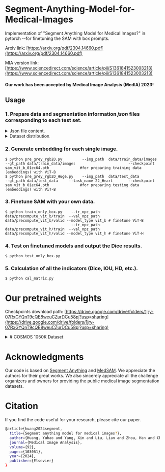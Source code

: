 # Segment-Anything-Model-for-Medical-Images

Implementation of "Segment Anything Model for Medical Images?" in pytorch --for finetuning the SAM with box prompts.

Arxiv link: [https://arxiv.org/pdf/2304.14660.pdf](https://arxiv.org/pdf/2304.14660.pdf)

MIA version link: [https://www.sciencedirect.com/science/article/pii/S1361841523003213](https://www.sciencedirect.com/science/article/pii/S1361841523003213)

#### Our work has been accepted by Medical Image Analysis (MedIA) 2023! 

## Usage

### 1. Prepare data and segmentation information _json_ files corresponding to each test set.

 <details>  
  
 <summary>Json file content.</summary>
  
 "Info" refers to the segmentation target in this dataset, while "color" is the ground truth pixel value corresponding to the target.
  
 ```
 {
    "info": {
        "1": "LeftVentricle",
        "2": "LeftVentricularMyocardium",
        "3": "RightVentricle"
    },
    "color": {
        "1": 85,
        "2": 170,
        "3": 255
    }
 }
 ```
</details>

<details>  
  
 <summary>Dataset distribution.</summary>

 ```
  train: ../data/train_data/images/
  val: ../data/train_data/images/
  test: ../data/test_data/dataset_name/images/
  
  ├── train_data          
  │   ├── images        
  │   │   ├── 000001.png
  │   │   ├── 000002.png
  │   │   └── 000003.png
  │   └── labels         
  │       ├── 00001.png
  │       ├── 00002.png
  │       └── 00003.png
  └── val_data           
  |   ├── images        
  |   │   ├── 000001.png
  |   │   ├── 000002.png
  |   │   └── 000003.png
  |   └── labels         
  |       ├── 00001.png
  |       ├── 00002.png
  |       └── 00003.png
  └── test_data          
      ├── dataset1        
      │   ├── images
      |   |     ├── 000001.png
      |   │     ├── 000002.png
      |   |     └── 000003.png
      │   └── labels
      |         ├── 000001.png
      |         ├── 000002.png
      |         └── 000003.png
      └── dataset2         
          ├── images
          |     ├── 000001.png
          │     ├── 000002.png
          |     └── 000003.png
          └── labels
                ├── 000001.png
                ├── 000002.png
                └── 000003.png
  ```
</details>

### 2. Generate embedding for each single image.

```
$ python pre_grey_rgb2D.py         --img_path  data/train_data/images    --gt_path data/train_data/images                        --checkpoint sam_vit_b_01ec64.pth              #for preparing training data (embeddings) with ViT-B  
$ python pre_grey_rgb2D_Huge.py    --img_path  data/test_data            --gt_path data/test_data     --task_name 22_Heart       --checkpoint sam_vit_b_01ec64.pth              #for preparing testing data (embeddings) with ViT-B
```

### 3. Finetune SAM with your own data.

```
$ python train_only_box.py    --tr_npz_path data/precompute_vit_b/train  --val_npz_path data/precompute_vit_b/valid --model_type vit_b # finetune ViT-B
                              --tr_npz_path data/precompute_vit_h/train  --val_npz_path data/precompute_vit_h/valid --model_type vit_h # finetune ViT-H
```

### 4. Test on finetuned models and output the Dice results.

```
$ python test_only_box.py    
```

### 5. Calculation of all the indicators (Dice, IOU, HD, etc.).

```
$ python cal_matric.py       
```

# Our pretrained weights  
Checkpoints download path: [https://drive.google.com/drive/folders/1jry-07RxGYQnT9cQE8weuCZurDCu58pj?usp=sharing](https://drive.google.com/drive/folders/1jry-07RxGYQnT9cQE8weuCZurDCu58pj?usp=sharing)


<details>
<summary># COSMOS 1050K Dataset</summary>
We collected and sorted 53 public datasets to build the large COSMOS 1050K medical image segmentation dataset.
Following are the links to the datasets used in our paper.

Ownership and license of the datasets belong to their corresponding original papers, authors, or competition organizers. If you use the datasets, please cite the corresponding paper or links.

### AbdomenCT-1K	
https://abdomenct-1k-fully-supervised-learning.grand-challenge.org/

### ACDC	
https://www.creatis.insa-lyon.fr/Challenge/acdc/

### AMOS 2022	
https://amos22.grand-challenge.org/

### AutoLaparo	
https://autolaparo.github.io/

### BrainPTM 2021	
https://brainptm-2021.grand-challenge.org/

### BraTS20	
https://www.med.upenn.edu/cbica/brats2020/data.html

### CAMUS	
https://www.creatis.insa-lyon.fr/Challenge/camus/databases.html

### CellSeg Challenge-NeurIPS 2022 	
https://neurips22-cellseg.grand-challenge.org/

### CHAOS	
https://zenodo.org/record/3431873#.YKIkTfkzbIU

### CHASE-DB1	
https://blogs.kingston.ac.uk/retinal/chasedb1/

### Chest CT Segmentation	
https://www.kaggle.com/datasets/polomarco/chest-ct-segmentation

### CRAG	
https://warwick.ac.uk/fac/cross_fac/tia/data/

https://warwick.ac.uk/fac/cross_fac/tia/data/mildnet/

### crossMoDA	
https://crossmoda.grand-challenge.org/

### CVC-ClinicDB	
https://polyp.grand-challenge.org/CVCClinicDB/

### DRIVE	
https://drive.grand-challenge.org/

### EndoTect 2020	
https://endotect.com/

### ETIS-Larib Polyp DB	
https://polyp.grand-challenge.org/

### FeTA	
https://feta.grand-challenge.org/

### HaN-Seg	
https://han-seg2023.grand-challenge.org/

### I2CVB	
https://i2cvb.github.io/

### iChallenge-AMD	
https://amd.grand-challenge.org/

### iChallenge-PALM	
https://palm.grand-challenge.org/

### IDRiD 2018	
https://idrid.grand-challenge.org/

### iSeg 2019	
https://iseg2019.web.unc.edu/

### ISIC 2018	
https://challenge.isic-archive.com/data#2016

### IXI	
https://brain-development.org/ixi-dataset/

### KiPA22	
https://kipa22.grand-challenge.org/

### KiTS19	
https://kits19.grand-challenge.org/

### KiTS21	
https://kits-challenge.org/kits21/

### Kvasir-Instrumen	
https://datasets.simula.no/kvasir-instrument/

### Kvasir-SEG	
https://datasets.simula.no/kvasir-seg/

### LiVScar	
https://figshare.com/articles/figure/Left_ventricular_LV_scar_dataset/4214622?file=6875637

### LUNA16
https://luna16.grand-challenge.org/

### M&Ms	
https://www.ub.edu/mnms/

### Montgomery County CXR Set	
https://data.lhncbc.nlm.nih.gov/public/Tuberculosis-Chest-X-ray-Datasets/Montgomery-County-CXR-Set/MontgomerySet/index.html

### MRSpineSeg	
https://www.spinesegmentation-challenge.com/

https://github.com/pangshumao/SpineParseNet

### MSD	
http://medicaldecathlon.com

### Multi-Atlas Labeling Beyond the Cranial Vault（Abdomen）：MALBCV-Abdomen	
https://www.synapse.org/#!Synapse:syn3193805/wiki/217752

### NCI-ISBI 2013	
https://wiki.cancerimagingarchive.net/display/Public/NCI-ISBI+2013+Challenge+-+Automated+Segmentation+of+Prostate+Structures

### PROMISE12	
https://promise12.grand-challenge.org/

### QUBIQ 2021	
https://qubiq21.grand-challenge.org/

### SIIM-ACR	
https://www.kaggle.com/c/siim-acr-pneumothorax-segmentation

### SKI10	
https://ski10.grand-challenge.org/

### SLIVER07	
https://sliver07.grand-challenge.org/

### STARE	
https://cecas.clemson.edu/~ahoover/stare/

### TN-SCUI 2020	
https://tn-scui2020.grand-challenge.org/

### VerSe19&VerSe20	
https://github.com/anjany/verse

### Warwick-QU	
https://warwick.ac.uk/fac/cross_fac/tia/data/
https://warwick.ac.uk/fac/cross_fac/tia/data/glascontest/download/

### WORD	
https://github.com/HiLab-git/WORD

### EPFL_EM
https://www.epfl.ch/labs/cvlab/data/data-em/

### ssTEM	
https://imagej.net/events/isbi-2012-segmentation-challenge

### TotalSegmentator	
https://github.com/wasserth/TotalSegmentator

### 4C2021 C04 TLS01	
https://aistudio.baidu.com/aistudio/projectdetail/1952488?channelType=0&channel=0
</details>

# Acknowledgments
Our code is based on [Segment Anything](https://github.com/facebookresearch/segment-anything) and [MedSAM](https://arxiv.org/abs/2304.12306). We appreciate the authors for their great works. We also sincerely appreciate all the challenge organizers and owners for providing the public medical image segmentation datasets.

# Citation
If you find the code useful for your research, please cite our paper.
```sh
@article{huang2024segment,
  title={Segment anything model for medical images?},
  author={Huang, Yuhao and Yang, Xin and Liu, Lian and Zhou, Han and Chang, Ao and Zhou, Xinrui and Chen, Rusi and Yu, Junxuan and Chen, Jiongquan and Chen, Chaoyu and others},
  journal={Medical Image Analysis},
  volume={92},
  pages={103061},
  year={2024},
  publisher={Elsevier}
}
